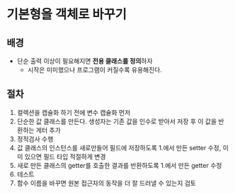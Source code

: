 # 기본형을 객체로 바꾸기
## 배경
- 단순 출력 이상이 필요해지면 **전용 클래스를 정의**하자
  - 시작은 미미했으나 프로그램이 커질수록 유용해진다.
  
## 절차
1. 컬렉션을 캡슐화 하기 전에 변수 캡슐화 먼저
2. 단순한 값 클래스를 만든다. 생성자는 기존 값을 인수로 받아서 저장 후 이 값을 반환하는 게터 추가
3. 정적검사 수행
4. 값 클래스의 인스턴스를 새로만들어 필드에 저장하도록 1.에서 만든 setter 수정, 이미 있으면 필드 타입 적절하게 변경
5. 새로 만든 클래스의 getter를 호출한 결과를 반환하도록 1.에서 만든 getter 수정
6. 테스트
7. 함수 이름을 바꾸면 원본 접근자의 동작을 더 잘 드러낼 수 있는지 검토

